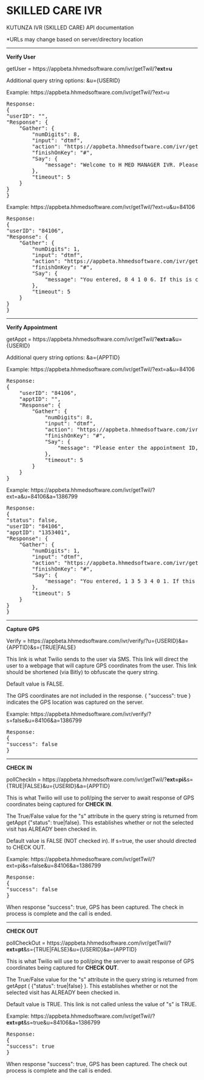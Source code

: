 # SKILLED CARE IVR
KUTUNZA IVR (SKILLED CARE) API documentation

*URLs may change based on server/directory location

<hr />

<strong>Verify User</strong>

getUser = http<area>s://appbeta.hhmedsoftware.com/ivr/getTwil/?<strong>ext=u</strong>

Additional query string options: &u={USERID}

Example: http<area>s://appbeta.hhmedsoftware.com/ivr/getTwil/?ext=u

<pre>
Response:
{
"userID": "",
"Response": {
	"Gather": {
		"numDigits": 8,
		"input": "dtmf",
		"action": "https://appbeta.hhmedsoftware.com/ivr/getTwil/?ext=u",
		"finishOnKey": "#",
		"Say": {
			"message": "Welcome to H MED MANAGER IVR. Please enter your user ID followed by the pound sign."
		},
		"timeout": 5
	}
}
}
</pre>


Example: http<area>s://appbeta.hhmedsoftware.com/ivr/getTwil/?ext=u&u=84106

<pre>
Response:
{
"userID": "84106",
"Response": {
	"Gather": {
		"numDigits": 1,
		"input": "dtmf",
		"action": "https://appbeta.hhmedsoftware.com/ivr/getTwil/?ext=uc",
		"finishOnKey": "#",
		"Say": {
			"message": "You entered, 8 4 1 0 6. If this is correct, press 1 for Yes or 2 for No, followed by the pound sign."
		},
		"timeout": 5
	}
}
}
</pre>

<hr />

<strong>Verify Appointment</strong>

getAppt = http<area>s://appbeta.hhmedsoftware.com/ivr/getTwil/?<strong>ext=a</strong>&u={USERID}

Additional query string options: &a={APPTID}

Example: http<area>s://appbeta.hhmedsoftware.com/ivr/getTwil/?ext=a&u=84106

<pre>
Response:
{
	"userID": "84106",
	"apptID": "",
	"Response": {
		"Gather": {
			"numDigits": 8,
			"input": "dtmf",
			"action": "https://appbeta.hhmedsoftware.com/ivr/getTwil/?ext=a",
			"finishOnKey": "#",
			"Say": {
				"message": "Please enter the appointment ID, followed by the pound sign."
			},
			"timeout": 5
		}
	}
}
</pre>

Example: http<area>s://appbeta.hhmedsoftware.com/ivr/getTwil/?ext=a&u=84106&a=1386799

<pre>
Response:
{
"status": false,
"userID": "84106",
"apptID": "1353401",
"Response": {
	"Gather": {
		"numDigits": 1,
		"input": "dtmf",
		"action": "https://appbeta.hhmedsoftware.com/ivr/getTwil/?ext=ac",
		"finishOnKey": "#",
		"Say": {
			"message": "You entered, 1 3 5 3 4 0 1. If this is correct, press 1 for Yes or 2 for No, followed by the pound sign."
		},
		"timeout": 5
	}
}
}
</pre>

<hr />

<strong>Capture GPS</strong>

Verify = http<area>s://appbeta.hhmedsoftware.com/ivr/verify/?u={USERID}&a={APPTID}&s={TRUE|FALSE}

This link is what Twilio sends to the user via SMS. This link will direct the user to a webpage that will capture GPS coordinates from the user. 
This link should be shortened (via Bitly) to obfuscate the query string.

Default value is FALSE.

The GPS coordinates are not included in the response. { "success": true } indicates the GPS location was captured on the server.

Example: http<area>s://appbeta.hhmedsoftware.com/ivr/verify/?s=false&u=84106&a=1386799

<pre>
Response:
{
"success": false
}
</pre>


-----

<strong>CHECK IN</strong>

pollCheckIn = http<area>s://appbeta.hhmedsoftware.com/ivr/getTwil/?<strong>ext=pi</strong>&s={TRUE|FALSE}&u={USERID}&a={APPTID}

This is what Twilio will use to poll/ping the server to await response of GPS coordinates being captured for <strong>CHECK IN</strong>. 

The True/False value for the "s" attribute in the query string is returned from getAppt {"status": true|false}. This establishes whether or not the selected visit has ALREADY been checked in. 

Default value is FALSE (NOT checked in).  If s=true, the user should directed to CHECK OUT.

Example: http<area>s://appbeta.hhmedsoftware.com/ivr/getTwil/?ext=pi&s=false&u=84106&a=1386799

<pre>
Response:
{
"success": false
}
</pre>

When response "success": true, GPS has been captured. The check in process is complete and the call is ended.

-----

<strong>CHECK OUT</strong>

pollCheckOut = http<area>s://appbeta.hhmedsoftware.com/ivr/getTwil/?<strong>ext=pt</strong>&s={TRUE|FALSE}&u={USERID}&a={APPTID}

This is what Twilio will use to poll/ping the server to await response of GPS coordinates being captured for <strong>CHECK OUT</strong>. 

The True/False value for the "s" attribute in the query string is returned from getAppt ( {"status": true|false} ). This establishes whether or not the selected visit has ALREADY been checked in. 

Default value is TRUE.  This link is not called unless the value of "s" is TRUE.

Example: http<area>s://appbeta.hhmedsoftware.com/ivr/getTwil/?<strong>ext=pt</strong>&s=true&u=84106&a=1386799

<pre>
Response:
{
"success": true
}
</pre>

When response "success": true, GPS has been captured. The check out process is complete and the call is ended.

